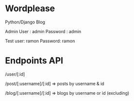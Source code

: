 # Wordplease
Python/Django Blog 

Admin User : admin 
Password : admin

Test user: ramon
Password: ramon

# Endpoints API
/user/[:id]

/post/[:username]/[:id] => posts by username & id

/blog/[:username]/[:id] => blogs by username or id (excluding)


